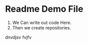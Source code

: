 # Readme Demo File 

1. We Can write out code Here.
2. Then we create repositories.

<write Your Code Here>
dnvdjsv fvjfv